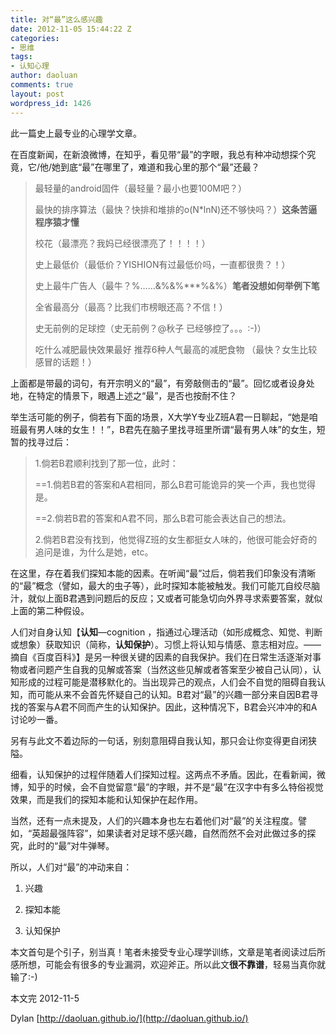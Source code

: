 ```yaml
---
title: 对“最”这么感兴趣
date: 2012-11-05 15:44:22 Z
categories:
- 思维
tags:
- 认知心理
author: daoluan
comments: true
layout: post
wordpress_id: 1426
---
```


此一篇史上最专业的心理学文章。

在百度新闻，在新浪微博，在知乎，看见带“最”的字眼，我总有种冲动想探个究竟，它/他/她到底“最”在哪里了，难道和我心里的那个“最”还最？


<blockquote><p>最轻量的android固件（最轻量？最小也要100M吧？）</p>
<p>最快的排序算法（最快？快排和堆排的o(N*lnN)还不够快吗？）<strong>这条苦逼程序猿才懂</strong></p>
<p>校花（最漂亮？我妈已经很漂亮了！！！！）</p>
<p>史上最低价（最低价？YISHION有过最低价吗，一直都很贵？！）</p>
<p>史上最牛广告人（最牛？%……&amp;%&amp;%***%&amp;%）<strong>笔者没想如何举例下笔</strong></p>
<p>全省最高分（最高？比我们市榜眼还高？不信！）</p>
<p>史无前例的足球控（史无前例？@秋子 已经够控了。。。:-)）</p>
<p>吃什么减肥最快效果最好 推荐6种人气最高的减肥食物 （最快？女生比较感冒的话题！）</p></blockquote>


<!-- more -->

上面都是带最的词句，有开宗明义的“最”，有旁敲侧击的“最”。回忆或者设身处地，在特定的情景下，眼遇上述之“最”，是否也按耐不住？

举生活可能的例子，倘若有下面的场景，X大学Y专业Z班A君一日聊起，“她是咱班最有男人味的女生！！”，B君先在脑子里找寻班里所谓“最有男人味”的女生，短暂的找寻过后：


<blockquote><p>1.倘若B君顺利找到了那一位，此时：</p>
<p>==1.倘若B君的答案和A君相同，那么B君可能诡异的笑一个声，我也觉得是。</p>
<p>==2.倘若B君的答案和A君不同，那么B君可能会表达自己的想法。</p>
<p>2.倘若B君没有找到，他觉得Z班的女生都挺女人味的，他很可能会好奇的追问是谁，为什么是她，etc。</p></blockquote>


在这里，存在着我们探知本能的因素。在听闻“最”过后，倘若我们印象没有清晰的“最”概念（譬如，最大的虫子等），此时探知本能被触发。我们可能兀自绞尽脑汁，就似上面B君遇到问题后的反应；又或者可能急切向外界寻求索要答案，就似上面的第二种假设。

人们对自身认知【**认知**—cognition ，指通过心理活动（如形成概念、知觉、判断或想象）获取知识（简称，**认知保护**）。习惯上将认知与情感、意志相对应。——摘自《百度百科》】是另一种很关键的因素的自我保护。我们在日常生活逐渐对事物或者问题产生自我的见解或答案（当然这些见解或者答案至少被自己认同），认知形成的过程可能是潜移默化的。当出现异己的观点，人们会不自觉的阻碍自我认知，而可能从来不会首先怀疑自己的认知。B君对“最”的兴趣一部分来自因B君寻找的答案与A君不同而产生的认知保护。因此，这种情况下，B君会兴冲冲的和A讨论吵一番。

另有与此文不着边际的一句话，别刻意阻碍自我认知，那只会让你变得更自闭狭隘。

细看，认知保护的过程伴随着人们探知过程。这两点不矛盾。因此，在看新闻，微博，知乎的时候，会不自觉留意“最”的字眼，并不是“最”在汉字中有多么特俗视觉效果，而是我们的探知本能和认知保护在起作用。

当然，还有一点未提及，人们的兴趣本身也左右着他们对“最”的关注程度。譬如，“英超最强阵容”，如果读者对足球不感兴趣，自然而然不会对此做过多的探究，此时的“最”对牛弹琴。

所以，人们对“最”的冲动来自：




  1. 兴趣


  2. 探知本能


  3. 认知保护


本文首句是个引子，别当真！笔者未接受专业心理学训练，文章是笔者阅读过后所感所想，可能会有很多的专业漏洞，欢迎斧正。所以此文**很不靠谱**，轻易当真你就输了:-)

本文完 2012-11-5

Dylan [http://daoluan.github.io/](http://daoluan.github.io/)
